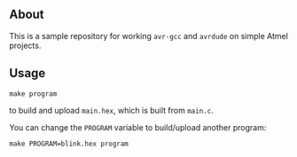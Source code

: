 ## About
This is a sample repository for working `avr-gcc` and `avrdude` on simple Atmel projects.

## Usage
`make program`

to build and upload `main.hex`, which is built from `main.c`.

You can change the `PROGRAM` variable to build/upload another program:

`make PROGRAM=blink.hex program`
